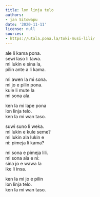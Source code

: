 ```yaml
---
title: lon linja telo
authors:
- jan Sitowapu
date: '2020-11-11'
license: null
sources:
- https://utala.pona.la/toki-musi-lili/
---
```


ale li kama pona.  
sewi laso li tawa.  
mi lukin e sina la,  
pilin ante a li kama.

mi awen la mi sona.  
mi jo e pilin pona.  
kule li mute la  
mi sona ala.

ken la mi lape pona  
lon linja telo.  
ken la mi wan taso.

suwi suno li weka.  
mi lukin e kule seme?  
mi lukin ala lukin e  
ni: pimeja li kama?

mi sona e pimeja lili.  
mi sona ala e ni:  
sina jo e wawa la  
ike li insa.

ken la mi jo e pilin  
lon linja telo.  
ken la mi wan taso.